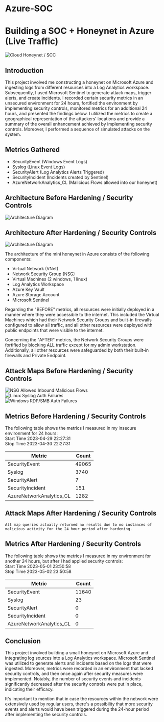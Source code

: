 # Azure-SOC
# Building a SOC + Honeynet in Azure (Live Traffic)
![Cloud Honeynet / SOC](https://i.imgur.com/ZWxe03e.jpg)

## Introduction

This project involved me constructing a honeynet on Microsoft Azure and ingesting logs from different resources into a Log Analytics workspace. Subsequently, I used Microsoft Sentinel to generate attack maps, trigger alerts, and create incidents. I recorded certain security metrics in an unsecured environment for 24 hours, fortified the environment by implementing security controls, monitored metrics for an additional 24 hours, and presented the findings below. I utilized the metrics to create a geographical representation of the attackers' locations and provide a summary of the overall enhancement achieved by implementing security controls. Moreover, I performed a sequence of simulated attacks on the system.

## Metrics Gathered

- SecurityEvent (Windows Event Logs)
- Syslog (Linux Event Logs)
- SecurityAlert (Log Analytics Alerts Triggered)
- SecurityIncident (Incidents created by Sentinel)
- AzureNetworkAnalytics_CL (Malicious Flows allowed into our honeynet)

## Architecture Before Hardening / Security Controls
![Architecture Diagram](https://i.imgur.com/aBDwnKb.jpg)

## Architecture After Hardening / Security Controls
![Architecture Diagram](https://i.imgur.com/YQNa9Pp.jpg)

The architecture of the mini honeynet in Azure consists of the following components:

- Virtual Network (VNet)
- Network Security Group (NSG)
- Virtual Machines (2 windows, 1 linux)
- Log Analytics Workspace
- Azure Key Vault
- Azure Storage Account
- Microsoft Sentinel

Regarding the "BEFORE" metrics, all resources were initially deployed in a manner where they were accessible to the internet. This included the Virtual Machines which had their Network Security Groups and built-in firewalls configured to allow all traffic, and all other resources were deployed with public endpoints that were visible to the internet.

Concerning the "AFTER" metrics, the Network Security Groups were fortified by blocking ALL traffic except for my admin workstation. Additionally, all other resources were safeguarded by both their built-in firewalls and Private Endpoint.

## Attack Maps Before Hardening / Security Controls
![NSG Allowed Inbound Malicious Flows](https://i.imgur.com/ZsLVqF4.png)<br>
![Linux Syslog Auth Failures](https://i.imgur.com/E9u8cbN.png)<br>
![Windows RDP/SMB Auth Failures](https://i.imgur.com/CASF2Rc.png)<br>

## Metrics Before Hardening / Security Controls

The following table shows the metrics I measured in my insecure environment for 24 hours:<br>
Start Time 2023-04-29 22:27:31<br>
Stop Time 2023-04-30 22:27:31<br>

| Metric                   | Count
| ------------------------ | -----
| SecurityEvent            | 49065
| Syslog                   | 3740
| SecurityAlert            | 7
| SecurityIncident         | 151
| AzureNetworkAnalytics_CL | 1282

## Attack Maps After Hardening / Security Controls

```All map queries actually returned no results due to no instances of malicious activity for the 24 hour period after hardening.```

## Metrics After Hardening / Security Controls

The following table shows the metrics I measured in my environment for another 24 hours, but after I had applied security controls:<br>
Start Time 2023-05-01 23:50:58<br>
Stop Time	2023-05-02 23:50:58<br>

| Metric                   | Count
| ------------------------ | -----
| SecurityEvent            | 11640
| Syslog                   | 23
| SecurityAlert            | 0
| SecurityIncident         | 0
| AzureNetworkAnalytics_CL | 0

## Conclusion

This project involved building a small honeynet on Microsoft Azure and integrating log sources into a Log Analytics workspace. Microsoft Sentinel was utilized to generate alerts and incidents based on the logs that were ingested. Moreover, metrics were recorded in an environment that lacked security controls, and then once again after security measures were implemented. Notably, the number of security events and incidents significantly decreased after the security controls were put in place, indicating their efficacy.

It's important to mention that in case the resources within the network were extensively used by regular users, there's a possibility that more security events and alerts would have been triggered during the 24-hour period after implementing the security controls.
